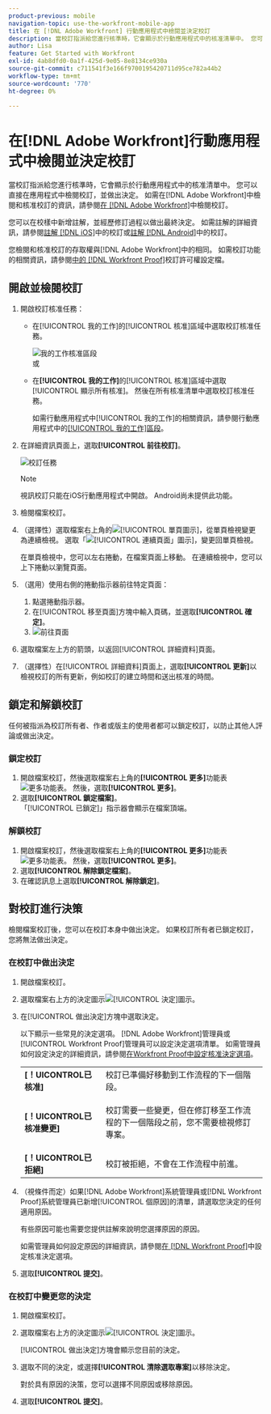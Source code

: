 ```yaml
---
product-previous: mobile
navigation-topic: use-the-workfront-mobile-app
title: 在 [!DNL Adobe Workfront] 行動應用程式中檢閱並決定校訂
description: 當校訂指派給您進行核準時，它會顯示於行動應用程式中的核准清單中。 您可以直接在應用程式中檢閱校訂，並做出決定。
author: Lisa
feature: Get Started with Workfront
exl-id: 4ab8dfd0-0a1f-425d-9e05-8e8134ce930a
source-git-commit: c711541f3e166f9700195420711d95ce782a44b2
workflow-type: tm+mt
source-wordcount: '770'
ht-degree: 0%

---
```


# 在[!DNL Adobe Workfront]行動應用程式中檢閱並決定校訂

當校訂指派給您進行核準時，它會顯示於行動應用程式中的核准清單中。 您可以直接在應用程式中檢閱校訂，並做出決定。 如需在[!DNL Adobe Workfront]中檢閱和核准校訂的資訊，請參閱[在 [!DNL Adobe Workfront]](../../../review-and-approve-work/proofing/reviewing-proofs-within-workfront/review-proofs-in-wf.md)中檢閱校訂。

您可以在校樣中新增註解，並經歷修訂過程以做出最終決定。 如需註解的詳細資訊，請參閱[註解 [!DNL iOS]](../../../workfront-basics/mobile-apps/using-the-workfront-mobile-app/comment-on-proofs-ios.md)中的校訂或[註解 [!DNL Android]](../../../workfront-basics/mobile-apps/using-the-workfront-mobile-app/comment-on-proofs-android.md)中的校訂。

您檢閱和核准校訂的存取權與[!DNL Adobe Workfront]中的相同。 如需校訂功能的相關資訊，請參閱[中的 [!DNL Workfront Proof]](../../../workfront-proof/wp-acct-admin/account-settings/proof-perm-profiles-in-wp.md)校訂許可權設定檔。

## 開啟並檢閱校訂

1. 開啟校訂核准任務：

   * 在[!UICONTROL 我的工作]的[!UICONTROL 核准]區域中選取校訂核准任務。

     ![我的工作核准區段](assets/mobile-mywork-approvals-338x482.png)\
      或

   * 在&#x200B;**[!UICONTROL 我的工作]**&#x200B;的[!UICONTROL 核准]區域中選取[!UICONTROL 顯示所有核准]。 然後在所有核准清單中選取校訂核准任務。

     如需行動應用程式中[!UICONTROL 我的工作]的相關資訊，請參閱行動應用程式中的[[!UICONTROL 我的工作]區段](../../../workfront-basics/mobile-apps/using-the-workfront-mobile-app/my-work-section-mobile.md)。

1. 在詳細資訊頁面上，選取&#x200B;**[!UICONTROL 前往校訂]**。

   ![校訂任務](assets/mobile-prooftask1-338x516.png)

   >[!NOTE]
   >
   >視訊校訂只能在iOS行動應用程式中開啟。 Android尚未提供此功能。

1. 檢閱檔案校訂。
1. （選擇性）選取檔案右上角的![[!UICONTROL 單頁圖示]](assets/mobile-proofpagingicon1-25x36.png)，從單頁檢視變更為連續檢視。 選取「![[!UICONTROL 連續頁面」圖示]](assets/mobile-proofpagingicon2-25x25.png)，變更回單頁檢視。

   在單頁檢視中，您可以左右捲動，在檔案頁面上移動。 在連續檢視中，您可以上下捲動以瀏覽頁面。

1. （選用）使用右側的捲動指示器前往特定頁面：

   1. 點選捲動指示器。
   1. 在[!UICONTROL 移至頁面]方塊中輸入頁碼，並選取&#x200B;**[!UICONTROL 確定]**。
   1. ![前往頁面](assets/mobile-gotopage-350x224.png)

1. 選取檔案左上方的箭頭，以返回[!UICONTROL 詳細資料]頁面。
1. （選擇性）在[!UICONTROL 詳細資料]頁面上，選取&#x200B;**[!UICONTROL 更新]**&#x200B;以檢視校訂的所有更新，例如校訂的建立時間和送出核准的時間。

## 鎖定和解鎖校訂

任何被指派為校訂所有者、作者或版主的使用者都可以鎖定校訂，以防止其他人評論或做出決定。

### 鎖定校訂

1. 開啟檔案校訂，然後選取檔案右上角的&#x200B;**[!UICONTROL 更多]**&#x200B;功能表![更多功能表](assets/mobile-verticalmoremenu-20x33.png)。 然後，選取&#x200B;**[!UICONTROL 更多]**。
1. 選取&#x200B;**[!UICONTROL 鎖定檔案]**。\
   「[!UICONTROL 已鎖定]」指示器會顯示在檔案頂端。

### 解鎖校訂

1. 開啟檔案校訂，然後選取檔案右上角的&#x200B;**[!UICONTROL 更多]**&#x200B;功能表![更多功能表](assets/mobile-verticalmoremenu-20x33.png)。 然後，選取&#x200B;**[!UICONTROL 更多]**。
1. 選取&#x200B;**[!UICONTROL 解除鎖定檔案]**。
1. 在確認訊息上選取&#x200B;**[!UICONTROL 解除鎖定]**。

## 對校訂進行決策

檢閱檔案校訂後，您可以在校訂本身中做出決定。 如果校訂所有者已鎖定校訂，您將無法做出決定。

### 在校訂中做出決定

1. 開啟檔案校訂。
1. 選取檔案右上方的決定圖示![[!UICONTROL 決定]圖示](assets/mobile-proofcheckmarkdecisionicon-30x30.png)。
1. 在[!UICONTROL 做出決定]方塊中選取決定。

   以下顯示一些常見的決定選項。 [!DNL Adobe Workfront]管理員或[!UICONTROL Workfront Proof]管理員可以設定決定選項清單。 如需管理員如何設定決定的詳細資訊，請參閱[在Workfront Proof中設定核准決定選項](../../../workfront-proof/wp-acct-admin/account-settings/configure-approval-decision-in-wp.md)。

   <table style="table-layout:auto"> 
    <col> 
    <col> 
    <tbody> 
     <tr> 
      <td role="rowheader"><strong>[！UICONTROL已核准]</strong></td> 
      <td>校訂已準備好移動到工作流程的下一個階段。</td> 
     </tr> 
     <tr> 
      <td role="rowheader"><strong>[！UICONTROL已核准變更]</strong></td> 
      <td> <p>校訂需要一些變更，但在修訂移至工作流程的下一個階段之前，您不需要檢視修訂專案。</p> </td> 
     </tr> 
     <tr> 
      <td role="rowheader"><strong>[！UICONTROL已拒絕]</strong></td> 
      <td>校訂被拒絕，不會在工作流程中前進。</td> 
     </tr> 
    </tbody> 
   </table>

1. （視條件而定）如果[!DNL Adobe Workfront]系統管理員或[!DNL Workfront Proof]系統管理員已新增[!UICONTROL 個原因]的清單，請選取您決定的任何適用原因。

   有些原因可能也需要您提供註解來說明您選擇原因的原因。

   如需管理員如何設定原因的詳細資訊，請參閱[在 [!DNL Workfront Proof]](../../../workfront-proof/wp-acct-admin/account-settings/configure-approval-decision-in-wp.md)中設定核准決定選項。

1. 選取&#x200B;**[!UICONTROL 提交]**。

### 在校訂中變更您的決定

1. 開啟檔案校訂。
1. 選取檔案右上方的決定圖示![[!UICONTROL 決定]圖示](assets/mobile-proofcheckmarkdecisionicon-30x30.png)。

   [!UICONTROL 做出決定]方塊會顯示您目前的決定。

1. 選取不同的決定，或選擇&#x200B;**[!UICONTROL 清除選取專案]**&#x200B;以移除決定。

   對於具有原因的決策，您可以選擇不同原因或移除原因。

1. 選取&#x200B;**[!UICONTROL 提交]**。
